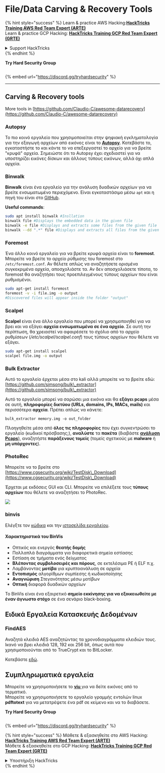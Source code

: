# File/Data Carving & Recovery Tools

{% hint style="success" %}
Learn & practice AWS Hacking:<img src="/.gitbook/assets/arte.png" alt="" data-size="line">[**HackTricks Training AWS Red Team Expert (ARTE)**](https://training.hacktricks.xyz/courses/arte)<img src="/.gitbook/assets/arte.png" alt="" data-size="line">\
Learn & practice GCP Hacking: <img src="/.gitbook/assets/grte.png" alt="" data-size="line">[**HackTricks Training GCP Red Team Expert (GRTE)**<img src="/.gitbook/assets/grte.png" alt="" data-size="line">](https://training.hacktricks.xyz/courses/grte)

<details>

<summary>Support HackTricks</summary>

* Check the [**subscription plans**](https://github.com/sponsors/carlospolop)!
* **Join the** 💬 [**Discord group**](https://discord.gg/hRep4RUj7f) or the [**telegram group**](https://t.me/peass) or **follow** us on **Twitter** 🐦 [**@hacktricks\_live**](https://twitter.com/hacktricks\_live)**.**
* **Share hacking tricks by submitting PRs to the** [**HackTricks**](https://github.com/carlospolop/hacktricks) and [**HackTricks Cloud**](https://github.com/carlospolop/hacktricks-cloud) github repos.

</details>
{% endhint %}

**Try Hard Security Group**

<figure><img src="/.gitbook/assets/telegram-cloud-document-1-5159108904864449420.jpg" alt=""><figcaption></figcaption></figure>

{% embed url="https://discord.gg/tryhardsecurity" %}

***

## Carving & Recovery tools

More tools in [https://github.com/Claudio-C/awesome-datarecovery](https://github.com/Claudio-C/awesome-datarecovery)

### Autopsy

Το πιο κοινό εργαλείο που χρησιμοποιείται στην ψηφιακή εγκληματολογία για την εξαγωγή αρχείων από εικόνες είναι το [**Autopsy**](https://www.autopsy.com/download/). Κατεβάστε το, εγκαταστήστε το και κάντε το να επεξεργαστεί το αρχείο για να βρείτε "κρυφά" αρχεία. Σημειώστε ότι το Autopsy έχει σχεδιαστεί για να υποστηρίζει εικόνες δίσκων και άλλους τύπους εικόνων, αλλά όχι απλά αρχεία.

### Binwalk <a href="#binwalk" id="binwalk"></a>

**Binwalk** είναι ένα εργαλείο για την ανάλυση δυαδικών αρχείων για να βρείτε ενσωματωμένο περιεχόμενο. Είναι εγκαταστάσιμο μέσω `apt` και η πηγή του είναι στο [GitHub](https://github.com/ReFirmLabs/binwalk).

**Useful commands**:
```bash
sudo apt install binwalk #Insllation
binwalk file #Displays the embedded data in the given file
binwalk -e file #Displays and extracts some files from the given file
binwalk --dd ".*" file #Displays and extracts all files from the given file
```
### Foremost

Ένα άλλο κοινό εργαλείο για να βρείτε κρυφά αρχεία είναι το **foremost**. Μπορείτε να βρείτε το αρχείο ρύθμισης του foremost στο `/etc/foremost.conf`. Αν θέλετε απλώς να αναζητήσετε ορισμένα συγκεκριμένα αρχεία, αποσχολιάστε τα. Αν δεν αποσχολιάσετε τίποτα, το foremost θα αναζητήσει τους προεπιλεγμένους τύπους αρχείων που είναι ρυθμισμένοι.
```bash
sudo apt-get install foremost
foremost -v -i file.img -o output
#Discovered files will appear inside the folder "output"
```
### **Scalpel**

**Scalpel** είναι ένα άλλο εργαλείο που μπορεί να χρησιμοποιηθεί για να βρει και να εξάγει **αρχεία ενσωματωμένα σε ένα αρχείο**. Σε αυτή την περίπτωση, θα χρειαστεί να αφαιρέσετε το σχόλιο από το αρχείο ρυθμίσεων (_/etc/scalpel/scalpel.conf_) τους τύπους αρχείων που θέλετε να εξάγει.
```bash
sudo apt-get install scalpel
scalpel file.img -o output
```
### Bulk Extractor

Αυτό το εργαλείο έρχεται μέσα στο kali αλλά μπορείτε να το βρείτε εδώ: [https://github.com/simsong/bulk\_extractor](https://github.com/simsong/bulk\_extractor)

Αυτό το εργαλείο μπορεί να σαρώσει μια εικόνα και θα **εξάγει pcaps** μέσα σε αυτή, **πληροφορίες δικτύου (URLs, domains, IPs, MACs, mails)** και περισσότερα **αρχεία**. Πρέπει απλώς να κάνετε:
```
bulk_extractor memory.img -o out_folder
```
Πλοηγηθείτε μέσα από **όλες τις πληροφορίες** που έχει συγκεντρώσει το εργαλείο (κωδικοί πρόσβασης;), **αναλύστε** τα **πακέτα** (διαβάστε [**ανάλυση Pcaps**](../pcap-inspection/)), αναζητήστε **παράξενους τομείς** (τομείς σχετικούς με **malware** ή **μη υπάρχοντες**).

### PhotoRec

Μπορείτε να το βρείτε στο [https://www.cgsecurity.org/wiki/TestDisk\_Download](https://www.cgsecurity.org/wiki/TestDisk\_Download)

Έρχεται με εκδόσεις GUI και CLI. Μπορείτε να επιλέξετε τους **τύπους αρχείων** που θέλετε να αναζητήσει το PhotoRec.

![](<../../../.gitbook/assets/image (524).png>)

### binvis

Ελέγξτε τον [κώδικα](https://code.google.com/archive/p/binvis/) και την [ιστοσελίδα εργαλείου](https://binvis.io/#/).

#### Χαρακτηριστικά του BinVis

* Οπτικός και ενεργός **θεατής δομής**
* Πολλαπλά διαγράμματα για διαφορετικά σημεία εστίασης
* Εστίαση σε τμήματα ενός δείγματος
* **Βλέποντας συμβολοσειρές και πόρους**, σε εκτελέσιμα PE ή ELF π.χ.
* Λαμβάνοντας **μοτίβα** για κρυπτοανάλυση σε αρχεία
* **Εντοπισμός** αλγορίθμων συμπίεσης ή κωδικοποίησης
* **Αναγνώριση** Στεγανότητας μέσω μοτίβων
* **Οπτική** διαφορά δυαδικών αρχείων

Το BinVis είναι ένα εξαιρετικό **σημείο εκκίνησης για να εξοικειωθείτε με έναν άγνωστο στόχο** σε ένα σενάριο black-boxing.

## Ειδικά Εργαλεία Κατασκευής Δεδομένων

### FindAES

Αναζητά κλειδιά AES αναζητώντας τα χρονοδιαγράμματα κλειδιών τους. Ικανό να βρει κλειδιά 128, 192 και 256 bit, όπως αυτά που χρησιμοποιούνται από το TrueCrypt και το BitLocker.

Κατεβάστε [εδώ](https://sourceforge.net/projects/findaes/).

## Συμπληρωματικά εργαλεία

Μπορείτε να χρησιμοποιήσετε το [**viu** ](https://github.com/atanunq/viu) για να δείτε εικόνες από το τερματικό.\
Μπορείτε να χρησιμοποιήσετε το εργαλείο γραμμής εντολών linux **pdftotext** για να μετατρέψετε ένα pdf σε κείμενο και να το διαβάσετε.

**Try Hard Security Group**

<figure><img src="/.gitbook/assets/telegram-cloud-document-1-5159108904864449420.jpg" alt=""><figcaption></figcaption></figure>

{% embed url="https://discord.gg/tryhardsecurity" %}

{% hint style="success" %}
Μάθετε & εξασκηθείτε στο AWS Hacking:<img src="/.gitbook/assets/arte.png" alt="" data-size="line">[**HackTricks Training AWS Red Team Expert (ARTE)**](https://training.hacktricks.xyz/courses/arte)<img src="/.gitbook/assets/arte.png" alt="" data-size="line">\
Μάθετε & εξασκηθείτε στο GCP Hacking: <img src="/.gitbook/assets/grte.png" alt="" data-size="line">[**HackTricks Training GCP Red Team Expert (GRTE)**<img src="/.gitbook/assets/grte.png" alt="" data-size="line">](https://training.hacktricks.xyz/courses/grte)

<details>

<summary>Υποστήριξη HackTricks</summary>

* Ελέγξτε τα [**σχέδια συνδρομής**](https://github.com/sponsors/carlospolop)!
* **Εγγραφείτε** 💬 [**στην ομάδα Discord**](https://discord.gg/hRep4RUj7f) ή στην [**ομάδα telegram**](https://t.me/peass) ή **ακολουθήστε** μας στο **Twitter** 🐦 [**@hacktricks\_live**](https://twitter.com/hacktricks\_live)**.**
* **Μοιραστείτε κόλπα hacking υποβάλλοντας PRs στα** [**HackTricks**](https://github.com/carlospolop/hacktricks) και [**HackTricks Cloud**](https://github.com/carlospolop/hacktricks-cloud) github repos.

</details>
{% endhint %}

